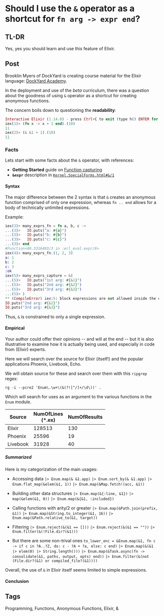 # Should I use the `&` operator as a shortcut for `fn arg -> expr end`?

## TL-DR

Yes, yes you should learn and use this feature of Elixir.

## Post

Brooklin Myers of DockYard is creating course material for the Elixir language:
[DockYard Academy](https://dockyard.com/blog/2022/07/26/what-to-expect-from-the-dockyard-academy-q-a-with-instructor-brooklin-myers).

In the deployment and use of the *beta* curriculum, there was a question about the
goodness of using `&` operator as a shortcut for creating anonymous functions.

The concern boils down to questioning the **readability**:

```elixir
Interactive Elixir (1.14.0) - press Ctrl+C to exit (type h() ENTER for help)
iex(1)> (fn x -> x + 1 end).(10)
11
iex(2)> (& &1 + 1).(10)
11
```

### Facts

Lets start with some facts about the `&` operator, with references:

* **Getting Started** guide on [Function capturing](https://elixir-lang.org/getting-started/modules-and-functions.html#function-capturing)
* **`&expr`** description in [`Kernel.SpecialForms.html#&/1`](https://hexdocs.pm/elixir/Kernel.SpecialForms.html#&/1)

#### Syntax

The major difference between the 2 syntax is that `&` creates an anonymous
function comprised of only one expression, whereas `fn .. end` allows for a
body of technically unlimited expressions.

Example:

```elixir
iex(3)> many_exprs_fn = fn a, b, c ->
...(3)>   IO.puts("a: #{a}")
...(3)>   IO.puts("b: #{b}")
...(3)>   IO.puts("c: #{c}")
...(3)> end
#Function<40.3316493/3 in :erl_eval.expr/6>
iex(4)> many_exprs_fn.(1, 2, 3)
a: 1
b: 2
c: 3
:ok
iex(5)> many_exprs_capture = &(
...(5)>   IO.puts("1st arg: #{&1}")
...(5)>   IO.puts("2nd arg: #{&2}")
...(5)>   IO.puts("3rd arg: #{&3}")
...(5)> )
** (CompileError) iex:5: block expressions are not allowed inside the capture operator &, got: IO.puts("1st arg: #{&1}")
IO.puts("2nd arg: #{&2}")
IO.puts("3rd arg: #{&3}")
```

Thus, `&` is constrained to only a single expression.

#### Empirical

Your author could offer their opinions -- and will at the end -- but it is
also illustrative to examine how it is actually being used, and especially
in code from (Elixir) experts.

Here we will search over the source for Elixir (itself!) and the popular
applications Phoenix, Livebook, Echo.

We will obtain source for these and search over them with this `ripgrep`
regex:

  `rg -i --pcre2 'Enum\.\w+\(&(?![^/]+/\d\))' .`

Which will search for uses as an argument to the various functions in
the `Enum` module.

| Source | NumOfLines<br/>(*.ex) | NumOfResults |
|--------|------------|--------------|
| Elixir |  128513    |    130       |
| Phoenix|  25596     |    19        |
|Livebook|  31928     |    40        |

##### Summarized

Here is my categorization of the main usages:

* Accessing data
    `|> Enum.map(& &1.app)`
    `|> Enum.sort_by(& &1.app)`
    `|> Enum.flat_map(&elem(&1, 1))`
    `|> Enum.map(&Map.fetch!(acc, &1))`

* Building other data structures
    `|> Enum.map(&{:line, &1})`
    `|> map(&elem(&1, 0))`
    `|> Enum.map(&{&1, :included})`
    
* Calling functions with arity/2 or greater
    `|> Enum.map(&Path.join(prefix, &1))`
    `|> Enum.map(&String.to_integer(&1, 16))`
    `|> Enum.map(&Path.relative_to(&1, target))`

* Filtering
    `|> Enum.reject(&(&1 == []))`
    `|> Enum.reject(&(&1 == ""))`
    `|> Enum.filter(&(!File.dir?(&1)))`
    
* But there are some non-trival ones
   `to_lower_enc = &Enum.map(&1, fn c -> if c in ?A..?Z, do: c - ?A + ?a, else: c end)`
   `|> Enum.map(&(&1 |> elem(0) |> String.length()))`
   `|> Enum.map(&Task.async(fn -> consolidate(&1, paths, output, opts) end))`
   `|> Enum.filter(&(not (File.dir?(&1) or compiled_file?(&1))))`

Overall, the use of `&` in Elixir itself seems limited to simple expressions.

#### Conclusion


## Tags

Programming, Functions, Anonymous Functions, Elixir, &
